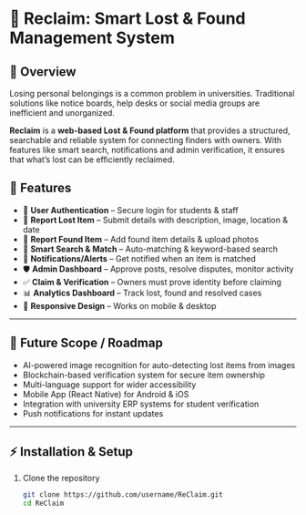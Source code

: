 # 🧩 Reclaim: Smart Lost & Found Management System  

## 📌 Overview  
Losing personal belongings is a common problem in universities. Traditional solutions like notice boards, help desks or social media groups are inefficient and unorganized.  

**Reclaim** is a **web-based Lost & Found platform** that provides a structured, searchable and reliable system for connecting finders with owners. 
With features like smart search, notifications and admin verification, it ensures that what’s lost can be efficiently reclaimed.  


## 🚀 Features  
- 🔐 **User Authentication** – Secure login for students & staff  
- 📝 **Report Lost Item** – Submit details with description, image, location & date  
- 🎯 **Report Found Item** – Add found item details & upload photos  
- 🔎 **Smart Search & Match** – Auto-matching & keyword-based search  
- 🔔 **Notifications/Alerts** – Get notified when an item is matched  
- 🛡 **Admin Dashboard** – Approve posts, resolve disputes, monitor activity  
- ✅ **Claim & Verification** – Owners must prove identity before claiming  
- 📊 **Analytics Dashboard** – Track lost, found and resolved cases  
- 📱 **Responsive Design** – Works on mobile & desktop  

---

## 🚀 Future Scope / Roadmap
- AI-powered image recognition for auto-detecting lost items from images  
- Blockchain-based verification system for secure item ownership  
- Multi-language support for wider accessibility  
- Mobile App (React Native) for Android & iOS  
- Integration with university ERP systems for student verification  
- Push notifications for instant updates  

---

## ⚡ Installation & Setup
1. Clone the repository  
   ```bash
   git clone https://github.com/username/ReClaim.git
   cd ReClaim
